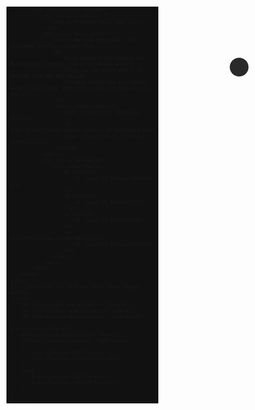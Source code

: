<!DOCTYPE html>
<html lang="en">
<head>
    <meta charset="UTF-8">
    <meta http-equiv="X-Ua-copatible" cotent="IE=edge">
    <meta name="viewport" content="width=device-width, initial-scale=1.0">
    <title>Portfolio</title>
    <link rel="stylesheet" href="style.css">
    <!-----Font Awesome icon css-->
    <link rel="stylesheet" href="https://cdnjs.cloudflare.com/ajax/libs/font-awesome/6.3.0/css/all.min.css">
    <style>
        :root{
    --primary-color:#111;
    --secondary-color:#f2f2f2;
}
.light-theme{
    --primary-color:#d5d5d5;
    --secondary-color:#222;
}
*{
    padding: 0;
    margin: 0;
    box-sizing: border-box;
    text-decoration: none;
}
.hero-header{
    min height: 100vh;
    background-color:var(--primary-color);
    font-family: poppins,sans-serif;
}
.container{
    width: 95%;
    margin: 0 auto;
}
.toggle{
    position: fixed;
    right: 4%;
    top:5%;
    color: #fff;
    height: 50px;
    width: 50px;
    line-height: 50px;
    background-color: #2b2a2a;
    border-radius: 50%;
    text-align: center;
}
.header-content{
    display: flex;
    justify-content: space-between;
    align-items: center;
    min-height: 100vh;
}
.header-content .profile{
    height: 550px;
    width: 650px;
    border-radius: 30px;
    overflow: hidden;
    box-shadow: 7px 5px 28px rbga(0,0,0,0.1);
}
.profile img{
    height: 100%;
    width: 100%;
    object-fit: cover;
}
.header-content .text-content {
    padding: 2rem 3.5rew;
    margin: 1.2rem;
    color: var(--secondary-color);
    width: 80%;
}
.header-content .text-content h1{
    font-size: 3.5rem;
    color: #ffb400;
    position: ; relative;
    line-height: 3.6rew;
    margin-bottom:1.5rem;
}
.header-content .text-content h1::before{
    content: "";
    background-color:#ffb400;
    position: absolute;
    top:25%;
    left:6%;
    height:5px;
    width:30px;
    border-radius:10px;
}
.header-content .text-content h1 span{
    color: var(--secondary-color) ;
}
.navigation .nav{
    display: flex;
    justify-content: space-between;
    flex-direction: column;
    position: relative;
    padding: 0.8rem;
}
.navigation .nav a{
    position: relative;
    font-size: 18px;
    display: block;
    margin: 10px;
    transition: 0.5s;
    color:var(--secondary-color);
}
.navigation .nav a i{
    height: 50px;
    width: 50px;
    line-height: 50px;
    background-color: #2d2a2a;
    border-radius: 50%;
    text-align: center;
    color: #fff;
    transition: 0.5s;    
}
.navigation .nav .active{
    color: var(--secondary-color);
    background-color: #ffb400;
}
 .navigation .nav a:hover i{
    background-color: #ffb400;
    color: var(--secondary-color);
}
.header-content .button{
    position: relative;
    width: 240px;
    min-height: 45px;
    line-height: 45px;
    overflow: hidden;
    borde:1px solid #ffb400;
    border-radius: 35px;
    margin:2.5rem 0;
    color:var(--secondary-color);
    background-color: transparent;
}
.button .text{
    font-family: poppins;
    font-size: 18px;
}
.button .icon{
    position: absolute;
    right: 0;
    top: 0;
    height: 47px;
    width: 47px;
    border-radius: 35px;
    background-color: #ffb400;
    color: #fff;
    font-size: 19px;
    display: flex;
    justify-content: center;
    align-items: center;
    transition: 0.5s; 
 }
 .button:hover .icon{
    width: 100%;
 }
 @media(max-width:1200px)
 {
    .header-content{
        flex-direction: column;
    }
    .header-content .profile{
        width: 320px;
        height: 320px;
        border-radius: 50%;
        margin-top: 2rem;
    }
    .header-content .profile img{
        width: 100%;
        height: 100%;
    }
    .text-content{
        width: 100%;
        text-align: center;
    }
    .text-content h1::before{
        display: none;
    }
    .navigation{
        background-color: #2d2a2a;
        position: fixed;
        bottom: 0;
        width: 100%;
    }
    .navigation .nav{
        width: 60%;
        flex-direction: row;
        padding: 0.3rew;
        margin: auto;
    }
 }
 @media(max-width:768px)
 {
    .header-content .profile{
        width: 280px;
        height: 280px;
        border-radius: 50%;
        margin-top: 2rew;
    }
    .header-content .profile img{
        width: 100%;
        height: 100%;
    }
    .header-content .text-content h1{
        font-size: 1.5rem;
        line-height: 1.7rem;
    }    
}
    </style>

</head>
<body>
    <div class="hero-header">
        <div class="container">
            <div class="toggle">
                <i class="fa fa-sun"></i>
            </div>

            <div class="header-content">
                <div class="profile">
                    <img src="images/photo.jpg" alt="">
                </div>
                <div class="text-content">
                    <h1>I'm Gulshan Nandeshwar <br> <span>Web Developer</span></h1>
                    <p>
                        He is youngest Businessman and Motivational Speaker, CEO of Filmzella website, 
                        which can run world wide I am working with new NMC company
                        Hexaware technology Serviceing notice praiod text good boss I hope you like mo post and all.
                    </p>
                    <button class="button">
                        <span class="text" >Download CV</span>
                        <a href="https://drive.google.com/file/d/1Gobpxq7j9t1WoVlDZF9gZIqQXIQkM7nj/view">
                        <span class="icon fa fa-arrow-right"></span>
                    </button> 
                </div>
                <div class="navigation">
                    <div class="nav">
                        <a href="#">
                            <i class="fa fa-home active"></i>
                        </a>
                        <a href="#">
                            <i class="fa fa-user"></i>
                        </a>
                        <a href="#">
                            <i class="fa fa-cog"></i>
                        </a>
                        <a href="https://wa.me/+917083418278">
                            <i class="fa fa-comment"></i>
                        </a>
                    </div>
                </div>
            </div>
        </div>
    </div>
    <!--- javascript for dard and light theme toggle button-->
    <script>
        let btn=document.querySelector(".toggle");
        let icon=document.querySelector(".toggle i");
        let body=document.querySelector(".hero-header");

    btn.onclick=function(){
        body.classList.toggle("light-theme");
        if(body.classList.contains("light-theme"))
        {
            icon.classList.add("fa-moon");
            icon.classList.aremove("fa-sun");
        }
        else{
            icon.classList.add("fa-sun");
            icon.classList.remove("fa-moon");
        }
    }
    </script>
</body>
</html>
